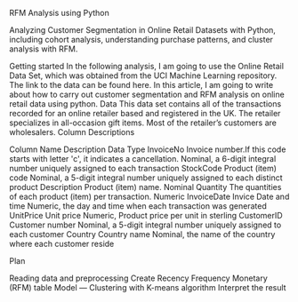 RFM Analysis using Python

Analyzing Customer Segmentation in Online Retail Datasets with Python, including cohort analysis, understanding purchase patterns, and cluster analysis with RFM.



Getting started In the following analysis, I am going to use the Online Retail Data Set, which was obtained from the UCI Machine Learning repository. The link to the data can be found here. In this article, I am going to write about how to carry out customer segmentation and RFM analysis on online retail data using python. Data This data set contains all of the transactions recorded for an online retailer based and registered in the UK. The retailer specializes in all-occasion gift items. Most of the retailer’s customers are wholesalers. Column Descriptions


Column Name	Description	Data Type
InvoiceNo	Invoice number.If this code starts with letter 'c', it indicates a cancellation.	Nominal, a 6-digit integral number uniquely assigned to each transaction
StockCode	Product (item) code	Nominal, a 5-digit integral number uniquely assigned to each distinct product
Description	Product (item) name.	Nominal
Quantity	The quantities of each product (item) per transaction.	Numeric
InvoiceDate	Invice Date and time	Numeric, the day and time when each transaction was generated
UnitPrice	Unit price	Numeric, Product price per unit in sterling
CustomerID	Customer number	Nominal, a 5-digit integral number uniquely assigned to each customer
Country	Country name	Nominal, the name of the country where each customer reside

Plan

Reading data and preprocessing
Create Recency Frequency Monetary (RFM) table
Model — Clustering with K-means algorithm
Interpret the result
